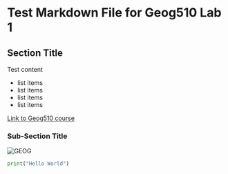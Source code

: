 # Test Markdown File for Geog510 Lab 1

## Section Title
Test content
- list items
- list items
- list items
- list items

[Link to Geog510 course](https://geog-510.gishub.org/book/labs/lab_01.html)

### Sub-Section Title
![GEOG](https://geog-510.gishub.org/_static/logo.png)

```python
print("Hello World")
```